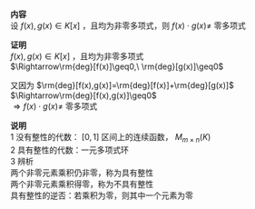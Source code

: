 **内容**  
设 $f(x),g(x)\in K[x]$ ，且均为非零多项式，则 $f(x)\cdot g(x)\neq$ 零多项式  
  
**证明**  
 $f(x),g(x)\in K[x]$ ，且均为非零多项式  
 $\Rightarrow\rm{deg}[f(x)]\geq0,\ \rm{deg}[g(x)]\geq0$   
  
又因为 $\rm{deg}[f(x),g(x)]=\rm{deg}[f(x)]+\rm{deg}[g(x)]$   
 $\Rightarrow\rm{deg}[f(x),g(x)]\geq0$   
 $\Rightarrow f(x)\cdot g(x)\neq$ 零多项式  
  
**说明**  
1 没有整性的代数： $[0,1]$ 区间上的连续函数， $M_{m\times n}(K)$   
2 具有整性的代数：一元多项式环  
3 辨析  
两个非零元素乘积仍非零，称为具有整性  
两个非零元素乘积得零，称为不具有整性  
具有整性的逆否：若乘积为零，则其中一个元素为零  
